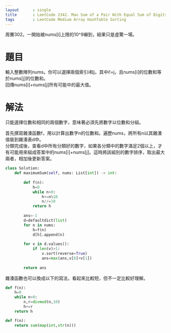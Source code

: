 ```yaml
--- 
layout      : single
title       : LeetCode 2342. Max Sum of a Pair With Equal Sum of Digits
tags        : LeetCode Medium Array HashTable Sorting
---
```

周賽302。一開始被nums[i]上限的10^9嚇到，結果只是虛驚一場。  

# 題目
輸入整數陣列nums。你可以選擇兩個索引i和j，其中i!=j，且nums[i]的位數和等於nums[j]的位數和。  
回傳nums[i]+nums[j]所有可能中的最大值。  

# 解法
只能選擇位數和相同的兩個數字，意味著必須先將數字以位數和分組。  

首先撰寫雜湊函數f，用以計算出數字n的位數和。遍歷nums，將所有n以其雜湊值裝到雜湊表d中。  
分類完成後，查看d中所有分類好的數字，如果各分類中的數字滿足2個以上，才有可能用來組成答案中的nums[i]+nums[j]。這時將該組別的數字排序，取出最大兩者，相加後更新答案。  

```python
class Solution:
    def maximumSum(self, nums: List[int]) -> int:
        
        def f(n):
            h=0
            while n>0:
                h+=n%10
                n//=10
            return h
        
        ans=-1
        d=defaultdict(list)
        for n in nums:
            h=f(n)
            d[h].append(n)
            
        for v in d.values():
            if len(v)>1:
                v.sort(reverse=True)
                ans=max(ans,v[0]+v[1])
        
        return ans
```

雜湊函數也可以換成以下的寫法，看起來比較短，但不一定比較好理解。  

```python
def f(n):
    h=0
    while n>0:
        n,r=divmod(n,10)
        h+=r
    return h

def f(n):
    return sum(map(int,str(n)))
```